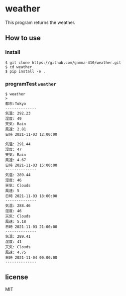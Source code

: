 # weather
This program returns the weather.

## How to use

### install

```shell
$ git clone https://github.com/gamma-410/weather.git
$ cd weather
$ pip install -e .
```

### programTest `weather`
```shell
$ weather
> 
都市:Tokyo
--------------
気温: 292.23
湿度: 49
天気: Rain
風速: 2.81
日時 2021-11-03 12:00:00
--------------
気温: 291.44
湿度: 47
天気: Rain
風速: 4.67
日時 2021-11-03 15:00:00
--------------
気温: 289.44
湿度: 46
天気: Clouds
風速: 5
日時 2021-11-03 18:00:00
--------------
気温: 288.46
湿度: 46
天気: Clouds
風速: 5.18
日時 2021-11-03 21:00:00
--------------
気温: 289.41
湿度: 41
天気: Clouds
風速: 4.75
日時 2021-11-04 00:00:00
--------------

```

## license
MIT

